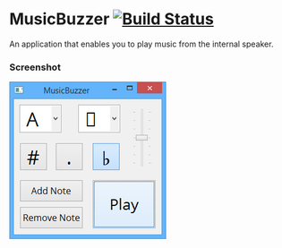 MusicBuzzer [![Build Status](https://travis-ci.org/telis93/MusicBuzzer.png?branch=master)](https://travis-ci.org/telis93/MusicBuzzer)
===========

An application that enables you to play music from the internal speaker.


### Screenshot
![Screenshot](screenshot.png "Screenshot")
